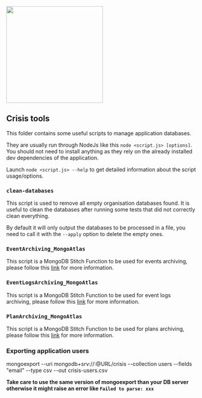 <img src="https://s3.eu-central-1.amazonaws.com/kalisioscope/crisis/crisis-icon-color-256x256.png" width="256">

## Crisis tools

This folder contains some useful scripts to manage application databases.

They are usually run through NodeJs like this `node <script.js> [options]`. You should not need to install anything as they rely on the already installed dev dependencies of the application.

Launch `node <script.js> --help` to get detailed information about the script usage/options.

### `clean-databases`

This script is used to remove all empty organisation databases found. It is useful to clean the databases after running some tests that did not correctly clean everything.

By default it will only output the databases to be processed in a file, you need to call it with the `--apply` option to delete the empty ones.

### `EventArchiving_MongoAtlas`

This script is a MongoDB Stitch Function to be used for events archiving, please follow this [link](https://docs.google.com/document/d/1h4LC6dWelImEHPQCMaksNwGh1lwlct9ncjSTL6_-vYA/edit?usp=sharing) for more information.

### `EventLogsArchiving_MongoAtlas`

This script is a MongoDB Stitch Function to be used for event logs archiving, please follow this [link](https://docs.google.com/document/d/1h4LC6dWelImEHPQCMaksNwGh1lwlct9ncjSTL6_-vYA/edit?usp=sharing) for more information.

### `PlanArchiving_MongoAtlas`

This script is a MongoDB Stitch Function to be used for plans archiving, please follow this [link](https://docs.google.com/document/d/1h4LC6dWelImEHPQCMaksNwGh1lwlct9ncjSTL6_-vYA/edit?usp=sharing) for more information.

### Exporting application users

mongoexport --uri mongodb+srv://<LOGIN>:<PASSWORD>@URL/crisis --collection users --fields "email" --type csv --out crisis-users.csv

**Take care to use the same version of mongoexport than your DB server otherwise it might raise an error like `Failed to parse: xxx`**
